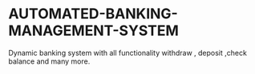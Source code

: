 # AUTOMATED-BANKING-MANAGEMENT-SYSTEM
Dynamic banking system with all functionality withdraw , deposit ,check balance and many more.
